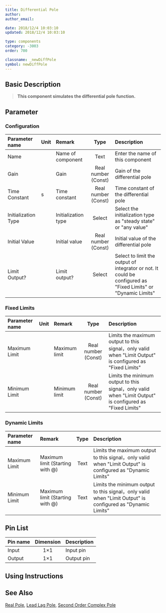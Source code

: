 ```yaml
---
title: Differential Pole
author: 
author_email:

date: 2018/12/4 10:03:10
updated: 2018/12/4 10:03:10

type: components
category: -3003
order: 700

classname: _newDiffPole
symbol: newDiffPole
---
```

## Basic Description


> **This component simulates the differential pole function.**

## Parameter
### Configuration
| Parameter name | Unit | Remark | Type | Description |
| :--- | :--- | :--- | :--: | :--- |
| Name |  | Name of component | Text |  Enter the name of this component |
| Gain |  | Gain | Real number (Const) | Gain of the differential pole |
| Time Constant | s | Time constant | Real number (Const) | Time constant of the differential pole |
| Initialization Type |  | Initialization type | Select | Select the initialization type as "steady state" or "any value" |
| Initial Value |  | Initial value | Real number (Const) | Initial value of the differential pole |
| Limit Output? |  | Limit output? | Select | Select to limit the output of integrator or not. It could be configured as "Fixed Limits" or "Dynamic Limits" |

### Fixed Limits
| Parameter name | Unit | Remark | Type | Description |
| :--- | :--- | :--- | :--: | :--- |
| Maximum Limit |  | Maximum limit | Real number (Const) | Limits the maximum output to this signal，only valid when "Limit Output" is configured as "Fixed Limits" |
| Minimum Limit |  | Minimum limit | Real number (Const) | Limits the minimum output to this signal，only valid when "Limit Output" is configured as "Fixed Limits" |

### Dynamic Limits
| Parameter name | Remark | Type | Description |
| :--- | :--- | :--: | :--- |
| Maximum Limit | Maximum limit (Starting with @) | Text |  Limits the maximum output to this signal，only valid when "Limit Output" is configured as "Dynamic Limits" |
| Minimum Limit | Maximum limit (Starting with @) | Text | Limits the minimum output to this signal，only valid when "Limit Output" is configured as "Dynamic Limits" |


## Pin List

| Pin name | Dimension | Description |
| :--- | :--:  | :--- |
| Input | 1×1 | Input pin |
| Output | 1×1 | Output pin |

## Using Instructions



## See Also

[Real Pole](comp_newRealPole.md), [Lead Lag Pole](comp_newLeadLag.md), [Second Order Complex Pole](comp_newComplexPole.md)
